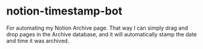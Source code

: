 # notion-timestamp-bot
For automating my Notion Archive page. That way I can simply drag and drop pages in the Archive database, and it will automatically stamp the date and time it was archived.
